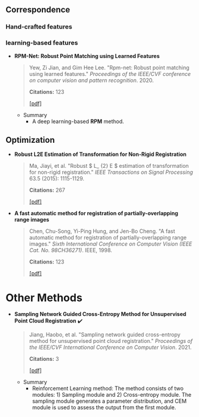 ## Correspondence

### Hand-crafted features

### learning-based features

- **RPM-Net: Robust Point Matching using Learned Features**

  > Yew, Zi Jian, and Gim Hee Lee. "Rpm-net: Robust point matching using learned features." *Proceedings of the IEEE/CVF conference on computer vision and pattern recognition*. 2020.
  >
  > **Citations:** 123
  >
  > [[pdf]](./papers/Yew_RPM-Net_Robust_Point_Matching_Using_Learned_Features_CVPR_2020_paper.pdf)

  - Summary
    - A deep learning-based **RPM** method.

## Optimization

- **Robust L2E Estimation of Transformation for Non-Rigid Registration**

  > Ma, Jiayi, et al. "Robust $ L_ {2} E $ estimation of transformation for non-rigid registration." *IEEE Transactions on Signal Processing* 63.5 (2015): 1115-1129.
  >
  > **Citations:** 267
  >
  > [[pdf]](./papers/Robust_L_2E__Estimation_of_Transformation_for_Non-Rigid_Registration.pdf)

- **A fast automatic method for registration of partially-overlapping range images**

  > Chen, Chu-Song, Yi-Ping Hung, and Jen-Bo Cheng. "A fast automatic method for registration of partially-overlapping range images." *Sixth International Conference on Computer Vision (IEEE Cat. No. 98CH36271)*. IEEE, 1998.
  >
  > **Citations:** 123
  >
  > [[pdf]](./papers/A_fast_automatic_method_for_registration_of_partially-overlapping_range_images.pdf) 





# Other Methods

- **Sampling Network Guided Cross-Entropy Method for Unsupervised Point Cloud Registration** :heavy_check_mark:

  > Jiang, Haobo, et al. "Sampling network guided cross-entropy method for unsupervised point cloud registration." *Proceedings of the IEEE/CVF International Conference on Computer Vision*. 2021.
  >
  > **Citations:** 3
  >
  > [[pdf]](./papers/Jiang_Sampling_Network_Guided_Cross-Entropy_Method_for_Unsupervised_Point_Cloud_Registration_ICCV_2021_paper.pdf)

  - Summary
    - Reinforcement Learning method: The method consists of two modules: 1) Sampling module and 2) Cross-entropy module. The sampling module generates a parameter distribution, and CEM module is used to assess the output from the first module.